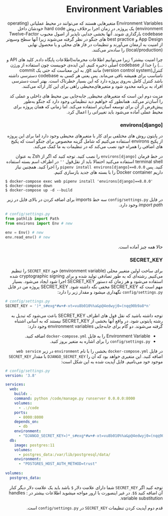<div dir="rtl">

# Environment Variables

Environment Variables متغیرهایی هستند که می‌توانند در محیط عملیاتی (operating environment) یک پروژه, در زمان اجرا برخلاف روش hard code خودشان داخل codebase بارگذاری شوند. آنها بخشی جدایی ناپذیر از اصول محبوب Twelve-Factor App Design و best practice های جنگو در نظر گرفته می‌شوند زیرا آنها سطح وسیع‌تر از امنیت به ارمغان می‌آورند و تنظیمات در فاز های محلی و یا محصول نهایی (local/production) را ساده‌تر می‌کنند.

چرا امنیت بیشتر؟ زیرا می‌توانیم اطلاعات محرمانه(اطلاعات پایگاه داده, کلید های API و ...) را جدا از codebase اصلی ذخیره کنیم. این ایده‌ی خوبیست چون استفاده از ورژن کنترل(version control system) مانند git, به این معناست که حتی یک commit نامناسب برای همیشه باقی می‌ماند. پس یعنی هر کسی به codebase دسترسی داشته باشد کنترل کامل به‌روی پروژه دارد که این بسیار خطرناک است. بهتر است دسترسی افراد به برنامه محدود شود و متغیرهای‌محیطی راهی برای این کار ارائه می‌کنند.

مزیت دوم این است که متغیر‌های محیطی, جابه‌جایی بین محیط های داخلی و عملی کد را آسان‌تر می‌کند. همانطور که خواهیم دید تنظیماتی وجود دارد که جنگو به‌طور پیش‌فرض از آن برای توسعه آسان‌تر استفاده می‌کند. اما زمانی که همان پروژه برای محیط عملی آماده می‌شود باید تغییراتی را اعمال کرد.

### environs[django]

در پایتون روش های مختلفی برای کار با متغیرهای محیطی وجود دارد اما برای این پروژه از پکیح environs استفاده می‌کنیم که شامل گزینه مخصوص برای جنگو است که پکیج ‌های اضافی را همراه خود نصب می‌کند که در تنظیمات به ما کمک می‌کند.

در خط فرمان `environs[django]` را نصب کنید. توجه کنید که اگر از Zsh به عنوان terminal shell استفاده می‌کنید احتمالا باید از نقل‌قول `''` در اطراف اسم بسته استفاده کنید. پس `pipenv install environs[django]==8.0.0` را اجرا کنید. همچنین نیاز داریم Docker container را با بسته های جدید بازسازی کنیم.

<div dir="ltr">

```shell
$ docker-compose exec web pipenv install 'environs[django]==8.0.0'
$ docker-compose down
$ docker-compose up -d --build
```

</div>

در فایل `config/settings.py` سه خط imports برای اضافه کردن در بالای فایل در زیر *import path* وجود دارد.

<div dir="ltr">

```python
# config/settings.py
from pathlib import Path
from environs import Env # new

env = Env() # new
env.read_env() # new
```

</div>

حالا همه چیز آماده است.

### SECRET_KEY

برای ساخت اولین متغییر محلی (environment variable) خود `SECRET_KEY` را تنظیم می‌کنیم, رشته‌ای که به طور تصادفی تولید شده و برای cryptographic signing شده استفاده می‌شود و هر زمان که دستور SECRET_KEY اجرا شود ایجاد می‌شود. بسیار مهم است که SECRET_KEY مخفی نگه داشته شود. SECRET_KEY پروژه من در فایل `config/settings.py` نگهداری میشود و مقدار زیر را دارد:

<div dir="ltr">

```python
# config/settings.py
SECRET_KEY = ')*_s#exg*#w+#-xt=vu8b010%%a&p@4edwyj0=(nqq90b9a8*n'
```

</div>

توجه داشته باشید که نقل قول های اطراف SECRET_KEY باعث می‌شود که تبدیل به رشته پایتونی شود. در واقع آنها بخشی از SECRET_KEY نیستند که به آسانی اشتباه گرفته می‌شوند.
دو گام برای جابه‌جایی environment variables وجود دارد:

- Environment Variable را به فایل `docker-compose.yml` اضافه کنید.
- `config/settings.py` را برای اشاره به متغیر بروز کنید.

در فایل `docker-compose.yml` بخشی را با نام `environment` در زیر `web service` اضافه کنید. این متغیری خواهد بود که آن را `DJANGO_SECRET_KEY` با مقدار `SECRET_KEY` موجود خود می‌نامیم. فایل آپدیت شده به این شکل است:

<div dir="ltr">

```yml
# config/settings.py
version: '3.8'

services:
  web:
    build: .
    command: python /code/manage.py runserver 0.0.0.0:8000
    volumes:
      - .:/code
    ports:
      - 8000:8000
    depends_on:
      - db
    environment:
      - "DJANGO_SECRET_KEY=)*_s#exg*#w+#-xt=vu8b010%%a&p@4edwyj0=(nqq90b9a8*n"
  db:
    image: postgres:11
    volumes:
      - postgres_data:/var/lib/postgresql/data/
    environment:
      - "POSTGRES_HOST_AUTH_METHOD=trust"
      
volumes:
  postgres_data:
```

</div>

توجه کنید اگر `SECRET_KEY` شما دارای علامت دلار `$` باشد باید یک علامت دلار دیگر کنار آن اضافه کنید `$$`. در غیر اینصورت با ارور مواجه میشوید اطلاعات بیشتر در : handles variable substitution.

قدم دوم آپدیت کردن تنظیمات `SECRET_KEY` در `config/settings.py` است.

</div>
